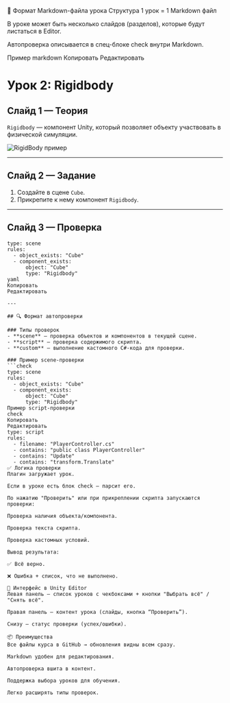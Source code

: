 📝 Формат Markdown-файла урока
Структура
1 урок = 1 Markdown файл

В уроке может быть несколько слайдов (разделов), которые будут листаться в Editor.

Автопроверка описывается в спец-блоке check внутри Markdown.

Пример
markdown
Копировать
Редактировать
# Урок 2: Rigidbody

## Слайд 1 — Теория
`Rigidbody` — компонент Unity, который позволяет объекту участвовать в физической симуляции.

![RigidBody пример](https://raw.githubusercontent.com/username/my-unity-course/main/images/rigidbody.png)

---

## Слайд 2 — Задание
1. Создайте в сцене `Cube`.
2. Прикрепите к нему компонент `Rigidbody`.

---

## Слайд 3 — Проверка
```check
type: scene
rules:
  - object_exists: "Cube"
  - component_exists:
      object: "Cube"
      type: "Rigidbody"
yaml
Копировать
Редактировать

---

## 🔍 Формат автопроверки

### Типы проверок
- **scene** — проверка объектов и компонентов в текущей сцене.
- **script** — проверка содержимого скрипта.
- **custom** — выполнение кастомного C#-кода для проверки.

### Пример scene-проверки
```check
type: scene
rules:
  - object_exists: "Cube"
  - component_exists:
      object: "Cube"
      type: "Rigidbody"
Пример script-проверки
check
Копировать
Редактировать
type: script
rules:
  - filename: "PlayerController.cs"
  - contains: "public class PlayerController"
  - contains: "Update"
  - contains: "transform.Translate"
✅ Логика проверки
Плагин загружает урок.

Если в уроке есть блок check — парсит его.

По нажатию "Проверить" или при прикреплении скрипта запускаются проверки:

Проверка наличия объекта/компонента.

Проверка текста скрипта.

Проверка кастомных условий.

Вывод результата:

✅ Всё верно.

❌ Ошибка + список, что не выполнено.

🎨 Интерфейс в Unity Editor
Левая панель — список уроков с чекбоксами + кнопки "Выбрать всё" / "Снять всё".

Правая панель — контент урока (слайды, кнопка “Проверить”).

Снизу — статус проверки (успех/ошибки).

📦 Преимущества
Все файлы курса в GitHub → обновления видны всем сразу.

Markdown удобен для редактирования.

Автопроверка вшита в контент.

Поддержка выбора уроков для обучения.

Легко расширять типы проверок.